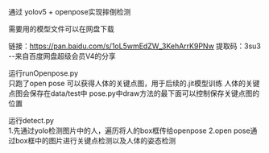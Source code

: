 通过 yolov5 + openpose实现摔倒检测

需要用的模型文件可以在网盘下载

链接：https://pan.baidu.com/s/1oL5wmEdZW_3KehArrK9PNw
提取码：3su3
--来自百度网盘超级会员V4的分享

运行runOpenpose.py  
只跑了open pose 可以获得人体的关键点图，用于后续的.jit模型训练 
人体的关键点图会保存在data/test中
pose.py中draw方法的最下面可以控制保存关键点图的位置

运行detect.py  
1.先通过yolo检测图片中的人，遍历将人的box框传给openpose
2.open pose通过box框中的图片进行关键点检测以及人体的姿态检测